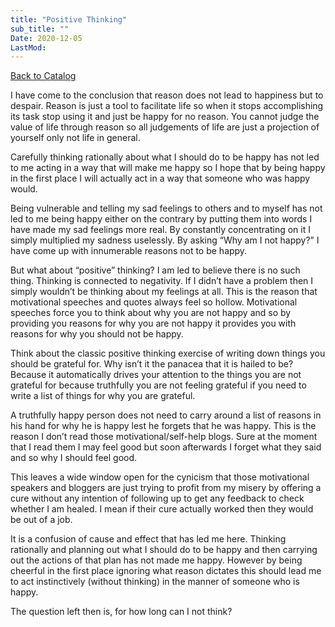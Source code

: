 ```yaml
---
title: "Positive Thinking"
sub_title: ""
Date: 2020-12-05
LastMod:
---
```


[Back to Catalog](https://otaking.xyz/index.html)

I have come to the conclusion that reason does not lead to happiness but to despair. Reason is just a tool to facilitate life so when it stops accomplishing its task stop using it and just be happy for no reason. You cannot judge the value of life through reason so all judgements of life are just a projection of yourself only not life in general.

Carefully thinking rationally about what I should do to be happy has not led to me acting in a way that will make me happy so I hope that by being happy in the first place I will actually act in a way that someone who was happy would.

Being vulnerable and telling my sad feelings to others and to myself has not led to me being happy either on the contrary by putting them into words I have made my sad feelings more real. By constantly concentrating on it I simply multiplied my sadness uselessly. By asking “Why am I not happy?” I have come up with innumerable reasons not to be happy.

But what about “positive” thinking? I am led to believe there is no such thing. Thinking is connected to negativity. If I didn’t have a problem then I simply wouldn’t be thinking about my feelings at all. This is the reason that motivational speeches and quotes always feel so hollow. Motivational speeches force you to think about why you are not happy and so by providing you reasons for why you are not happy it provides you with reasons for why you should not be happy.

Think about the classic positive thinking exercise of writing down things you should be grateful for. Why isn’t it the panacea that it is hailed to be? Because it automatically drives your attention to the things you are not grateful for because truthfully you are not feeling grateful if you need to write a list of things for why you are grateful.

A truthfully happy person does not need to carry around a list of reasons in his hand for why he is happy lest he forgets that he was happy. This is the reason I don’t read those motivational/self-help blogs. Sure at the moment that I read them I may feel good but soon afterwards I forget what they said and so why I should feel good.

This leaves a wide window open for the cynicism that those motivational speakers and bloggers are just trying to profit from my misery by offering a cure without any intention of following up to get any feedback to check whether I am healed. I mean if their cure actually worked then they would be out of a job.

It is a confusion of cause and effect that has led me here. Thinking rationally and planning out what I should do to be happy and then carrying out the actions of that plan has not made me happy. However by being cheerful in the first place ignoring what reason dictates this should lead me to act instinctively (without thinking) in the manner of someone who is happy.

The question left then is, for how long can I not think?
